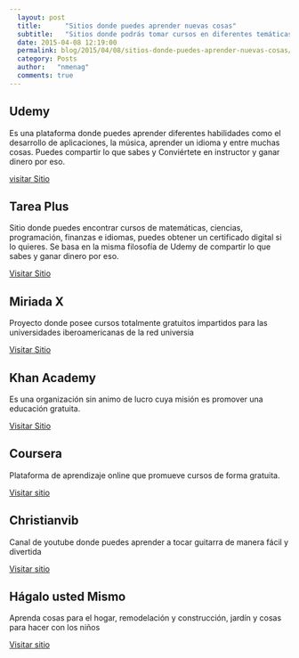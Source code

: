 ```yaml
---
  layout: post
  title:      "Sitios donde puedes aprender nuevas cosas"
  subtitle:   "Sitios donde podrás tomar cursos en diferentes temáticas"
  date: 2015-04-08 12:19:00
  permalink: blog/2015/04/08/sitios-donde-puedes-aprender-nuevas-cosas/
  category: Posts
  author:   "nmenag"
  comments: true
---
```


<h2>Udemy</h2>
<p>Es una plataforma  donde puedes aprender diferentes habilidades como  el desarrollo de aplicaciones,  la música, aprender un idioma  y entre muchas cosas. Puedes compartir lo que sabes y Conviértete en  instructor y ganar dinero por eso.</p>
<a href="https://www.udemy.com/" target="_blank">visitar Sitio</a>

<h2>Tarea Plus</h2>
<p>Sitio donde puedes encontrar cursos de matemáticas, ciencias, programación, finanzas e idiomas, puedes obtener un certificado digital si lo quieres. Se basa en la misma filosofía de Udemy de compartir lo que sabes y ganar dinero por eso.</p>
<a href="http://www.tareasplus.com/" target="_blank">Visitar Sitio</a>

<h2>Miriada X</h2>
<p>Proyecto donde posee cursos totalmente gratuitos impartidos para las universidades iberoamericanas de la red universia</p>
<a href="https://www.miriadax.net/" target="_blank">Visitar Sitio</a>

<h2>Khan Academy</h2>
<p>Es una organización sin animo de lucro cuya misión es promover una educación gratuita.</p>
<a href="https://es.khanacademy.org/" target="_blank">Visitar Sitio</a>

<h2>Coursera</h2>
<p>Plataforma de aprendizaje online que promueve cursos de forma gratuita. </p>
<a href="https://es.coursera.org/" target="_blank">Visitar sitio</a>

<h2>Christianvib</h2>
<p>Canal de youtube donde puedes aprender a tocar guitarra de manera fácil y divertida </p>
<a href="https://www.youtube.com/user/christianvib" target="_blank">Visitar sitio</a>


<h2>Hágalo usted Mismo</h2>
<p> Aprenda cosas para  el  hogar, remodelación y construcción, jardín  y cosas para hacer con los niños</p>
<a href="http://www.hagaloustedmismo.cl/" target="_blank">Visitar sitio</a>



